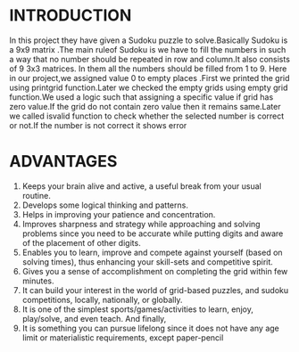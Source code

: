 # INTRODUCTION
In this project they have given a Sudoku puzzle to solve.Basically Sudoku is a 9x9 matrix .The main ruleof Sudoku is we have to fill the numbers in such a way that no number should be repeated in row and column.It also consists of 9 3x3 matrices. In them  all the numbers should be filled from 1 to 9.
               Here in our project,we assigned value 0 to empty places .First we printed the grid using printgrid function.Later we checked the empty grids using empty grid function.We used a logic such that assigning a specific value if grid has zero value.If the grid do not contain zero value then it remains same.Later we called isvalid function to check whether  the selected number is correct or not.If the number is not correct it shows error
               
 # ADVANTAGES
1. Keeps your brain alive and active, a useful break from your usual routine.
2. Develops some logical thinking and patterns.
3. Helps in improving your patience and concentration.
4. Improves sharpness and strategy while approaching and solving problems since you need to be accurate while putting digits and aware of the placement of other digits.
5. Enables you to learn, improve and compete against yourself (based on solving times), thus enhancing your skill-sets and competitive spirit.
6. Gives you a sense of accomplishment on completing the grid within few minutes.
7. It can build your interest in the world of grid-based puzzles, and sudoku competitions, locally, nationally, or globally.
8. It is one of the simplest sports/games/activities to learn, enjoy, play/solve, and even teach.
And finally,
9. It is something you can pursue lifelong since it does not have any age limit or materialistic requirements, except paper-pencil
